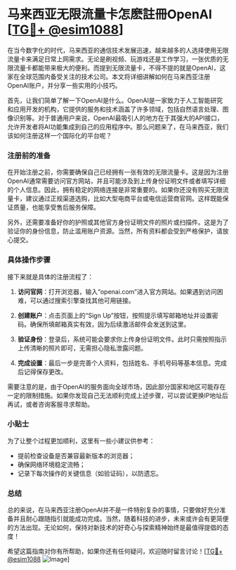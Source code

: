 # 马来西亚无限流量卡怎麽註冊OpenAI [[TG💪+ @esim1088](https://t.me/s/esim1088)]

在当今数字化的时代，马来西亚的通信技术发展迅速，越来越多的人选择使用无限流量卡来满足日常上网需求。无论是刷视频、玩游戏还是工作学习，一张优质的无限流量卡都能带来极大的便利。而提到无限流量卡，不得不提的就是OpenAI，这家在全球范围内备受关注的技术公司。本文将详细讲解如何在马来西亚注册OpenAI账户，并分享一些实用的小技巧。

首先，让我们简单了解一下OpenAI是什么。OpenAI是一家致力于人工智能研究和应用开发的机构，它提供的服务和技术涵盖了许多领域，包括自然语言处理、图像识别等。对于普通用户来说，OpenAI最吸引人的地方在于其强大的API接口，允许开发者将AI功能集成到自己的应用程序中。那么问题来了，在马来西亚，我们该如何注册这样一个国际化的平台呢？

### 注册前的准备

在开始注册之前，你需要确保自己已经拥有一张有效的无限流量卡。这是因为注册OpenAI通常需要访问官方网站，并且可能涉及到上传身份证明文件或者填写详细的个人信息。因此，拥有稳定的网络连接是非常重要的。如果你还没有购买无限流量卡，建议通过正规渠道选购，比如大型电商平台或电信运营商官网。这样既能保证质量，也能享受售后服务保障。

另外，还需要准备好你的护照或其他官方身份证明文件的照片或扫描件。这是为了验证你的身份信息，防止滥用账户资源。当然，所有资料都会受到严格保护，请放心提交。

### 具体操作步骤

接下来就是具体的注册流程了：

1. **访问官网**：打开浏览器，输入“openai.com”进入官方网站。如果遇到访问困难，可以通过搜索引擎查找其他可用链接。
   
2. **创建账户**：点击页面上的“Sign Up”按钮，按照提示填写邮箱地址并设置密码。确保所填邮箱真实有效，因为后续激活邮件会发送到这里。

3. **验证身份**：登录后，系统可能会要求你上传身份证明文件。此时只需按照指示上传清晰的照片即可，无需担心隐私泄露问题。

4. **完成设置**：最后一步是完善个人资料，包括姓名、手机号码等基本信息。完成后记得保存更改。

需要注意的是，由于OpenAI的服务面向全球市场，因此部分国家和地区可能存在一定的限制措施。如果你发现自己无法顺利完成上述步骤，可以尝试更换IP地址后再试，或者咨询客服寻求帮助。

### 小贴士

为了让整个过程更加顺利，这里有一些小建议供参考：
- 提前检查设备是否兼容最新版本的浏览器；
- 确保网络环境稳定流畅；
- 记录下每次操作的关键信息（如验证码），以防遗忘。

### 总结

总的来说，在马来西亚注册OpenAI并不是一件特别复杂的事情，只要做好充分准备并且耐心跟随指引就能成功完成。当然，随着科技的进步，未来或许会有更简便的方法出现。无论如何，保持对新技术的好奇心与探索精神始终是最值得提倡的态度！

希望这篇指南对你有所帮助，如果你还有任何疑问，欢迎随时留言讨论！[[TG💪+ @esim1088](https://t.me/s/esim1088) ![Image](https://i.postimg.cc/4NQfJmqS/Snipaste-2025-05-13-00-14-12.png)]